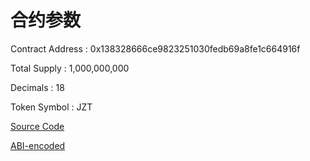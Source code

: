 # 合约参数

Contract Address : 0x138328666ce9823251030fedb69a8fe1c664916f

Total Supply : 1,000,000,000

Decimals : 18

Token Symbol : JZT

[Source Code]()

[ABI-encoded]()

 